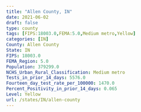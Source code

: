 ```yaml
---
title: "Allen County, IN"
date: 2021-06-02
draft: false
type: county
tags: [FIPS:18003.0,FEMA:5.0,Medium metro,Yellow]
categories: [IN]
County: Allen County
State: IN
FIPS: 18003.0
FEMA_Region: 5.0
Population: 379299.0
NCHS_Urban_Rural_Classification: Medium metro
Tests_in_prior_14_days: 5576.0
Fourteen_day_test_rate_per_100000: 1470.0
Percent_Positivity_in_prior_14_days: 0.065
Level: Yellow
url: /states/IN/allen-county
---
```



